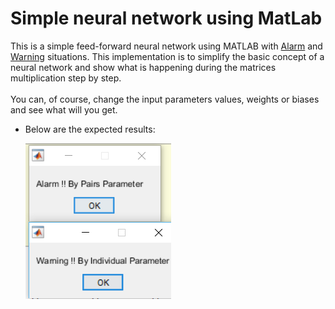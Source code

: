 # Simple neural network using MatLab

This is a simple feed-forward neural network using MATLAB with [Alarm](https://github.com/LetsAI/Simple-neural-network-using-MatLab/blob/master/Alarm.png) and [Warning](https://github.com/LetsAI/Simple-neural-network-using-MatLab/blob/master/Warning.png) situations. This implementation is to simplify the basic concept of a neural network and show what is happening during the matrices multiplication step by step. <br><br>
You can, of course, change the input parameters values, weights or biases and see what will you get.<br>
* Below are the expected results: <br>

     ![](https://github.com/LetsAI/Simple-neural-network-using-MatLab/blob/master/Results.png)


